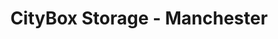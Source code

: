 ---
title: "CityBox Storage - Manchester"
url: /calgary/citybox-storage-manchester/
shop: Mieten
---